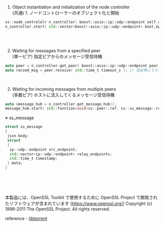 1. Object instantiation and initialization of the node controller <br>
(共通) 1. ノードコントローラーのオブジェクト化と開始
```cpp
ss::node_controlelr n_controller( boost::asio::ip::udp::endpoint self_endpoint, std::shared_ptr<boost::asio::io_context> io_context );
n_controller.start( std::vector<boost::asio::ip::udp::endpoint> boot_eps ); // 既知のノードをブートノードとして幾つか(>0)与える
```

<br><br>

2. Waiting for messages from a specified peer <br>
(単一ピア) 指定ピアからのメッセージ受信待機
```cpp
auto peer = n_controller.get_peer( boost::asio::ip::udp::endpoint peer_udp_endpoint );
auto recved_msg = peer.receive( std::time_t timeout_s ); // 指定無しでメッセージが到着するまでブロッキング
```

<br>

2. Waiting for incoming messages from multiple peers <br>
(多数ピア) ホストに流入してくるメッセージ受信待機
```cpp
auto &message_hub = n_controller.get_message_hub();
message_hub.start( std::function<void(ss::peer::ref, ss::ss_message::ref)> receive_handler );
```

※ ss_message
```cpp
struct ss_message
{
 json body;
 struct
 {
  ip::udp::endpoint src_endpoint;
  std::vector<ip::udp::endpoint> relay_endpoints;
  std::time_t timestamp;
 } meta;
}
```


<br><br><br>

本製品には、OpenSSL Toolkit で使用するために OpenSSL Project で開発されたソフトウェアが含まれています (https://www.openssl.org/)
Copyright (c) 1998-2011 The OpenSSL Project. All rights reserved.

reference - <a href="https://github.com/arvidn/libtorrent">libtorrent</a>
